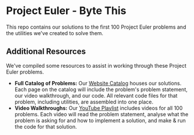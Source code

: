 # Project Euler - Byte This
This repo contains our solutions to the first 100 Project Euler problems and the utilities we've created to solve them.

## Additional Resources
We've compiled some resources to assist in working through these Project Euler problems.
* **Full Catalog of Problems:** Our [Website Catalog](https://bytethisstore.com/articles/pg/project-euler) houses our solutions. Each page on the catalog will include the problem's problem statement, our video walkthrough, and our code. All relevant code files for that problem, including utilities, are assembled into one place.
* **Video Walkthroughs:** Our [YouTube Playlist](https://www.youtube.com/playlist?list=PLUwVCIwecKmXvQQRE5F2E9KAl-bQ-bKYF) includes videos for all 100 problems. Each video will read the problem statement, analyse what the problem is asking for and how to implement a solution, and make & run the code for that solution.